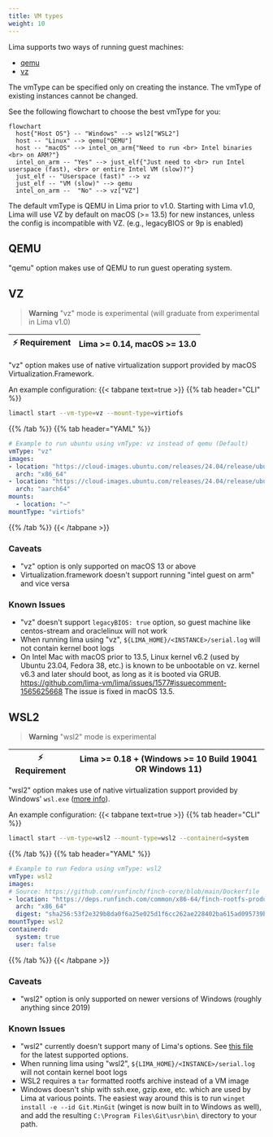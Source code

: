 ```yaml
---
title: VM types
weight: 10
---
```


Lima supports two ways of running guest machines:
- [qemu](#qemu)
- [vz](#vz)

The vmType can be specified only on creating the instance.
The vmType of existing instances cannot be changed.

See the following flowchart to choose the best vmType for you:
```mermaid
flowchart
  host{"Host OS"} -- "Windows" --> wsl2["WSL2"]
  host -- "Linux" --> qemu["QEMU"]
  host -- "macOS" --> intel_on_arm{"Need to run <br> Intel binaries <br> on ARM?"}
  intel_on_arm -- "Yes" --> just_elf{"Just need to <br> run Intel userspace (fast), <br> or entire Intel VM (slow)?"}
  just_elf -- "Userspace (fast)" --> vz
  just_elf -- "VM (slow)" --> qemu
  intel_on_arm --  "No" --> vz["VZ"]
```

The default vmType is QEMU in Lima prior to v1.0.
Starting with Lima v1.0, Lima will use VZ by default on macOS (>= 13.5) for new instances,
unless the config is incompatible with VZ. (e.g., legacyBIOS or 9p is enabled)

## QEMU
"qemu" option makes use of QEMU to run guest operating system. 

## VZ
> **Warning**
> "vz" mode is experimental (will graduate from experimental in Lima v1.0)

| ⚡ Requirement | Lima >= 0.14, macOS >= 13.0 |
|-------------------|-----------------------------|

"vz" option makes use of native virtualization support provided by macOS Virtualization.Framework.

An example configuration:
{{< tabpane text=true >}}
{{% tab header="CLI" %}}
```bash
limactl start --vm-type=vz --mount-type=virtiofs
```
{{% /tab %}}
{{% tab header="YAML" %}}
```yaml
# Example to run ubuntu using vmType: vz instead of qemu (Default)
vmType: "vz"
images:
- location: "https://cloud-images.ubuntu.com/releases/24.04/release/ubuntu-24.04-server-cloudimg-amd64.img"
  arch: "x86_64"
- location: "https://cloud-images.ubuntu.com/releases/24.04/release/ubuntu-24.04-server-cloudimg-arm64.img"
  arch: "aarch64"
mounts:
  - location: "~"
mountType: "virtiofs"
```
{{% /tab %}}
{{< /tabpane >}}
### Caveats
- "vz" option is only supported on macOS 13 or above
- Virtualization.framework doesn't support running "intel guest on arm" and vice versa

### Known Issues
- "vz" doesn't support `legacyBIOS: true` option, so guest machine like centos-stream and oraclelinux will not work
- When running lima using "vz", `${LIMA_HOME}/<INSTANCE>/serial.log` will not contain kernel boot logs
- On Intel Mac with macOS prior to 13.5, Linux kernel v6.2 (used by Ubuntu 23.04, Fedora 38, etc.) is known to be unbootable on vz.
  kernel v6.3 and later should boot, as long as it is booted via GRUB.
  https://github.com/lima-vm/lima/issues/1577#issuecomment-1565625668
  The issue is fixed in macOS 13.5.

## WSL2
> **Warning**
> "wsl2" mode is experimental

| ⚡ Requirement | Lima >= 0.18 + (Windows >= 10 Build 19041 OR Windows 11) |
| ----------------- | -------------------------------------------------------- |

"wsl2" option makes use of native virtualization support provided by Windows' `wsl.exe` ([more info](https://learn.microsoft.com/en-us/windows/wsl/about)).

An example configuration:
{{< tabpane text=true >}}
{{% tab header="CLI" %}}
```bash
limactl start --vm-type=wsl2 --mount-type=wsl2 --containerd=system
```
{{% /tab %}}
{{% tab header="YAML" %}}
```yaml
# Example to run Fedora using vmType: wsl2
vmType: wsl2
images:
# Source: https://github.com/runfinch/finch-core/blob/main/Dockerfile
- location: "https://deps.runfinch.com/common/x86-64/finch-rootfs-production-amd64-1690920103.tar.zst"
  arch: "x86_64"
  digest: "sha256:53f2e329b8da0f6a25e025d1f6cc262ae228402ba615ad095739b2f0ec6babc9"
mountType: wsl2 
containerd:
  system: true
  user: false
```
{{% /tab %}}
{{< /tabpane >}}

### Caveats
- "wsl2" option is only supported on newer versions of Windows (roughly anything since 2019)

### Known Issues
- "wsl2" currently doesn't support many of Lima's options. See [this file](https://github.com/lima-vm/lima/blob/master/pkg/wsl2/wsl_driver_windows.go#L19) for the latest supported options.
- When running lima using "wsl2", `${LIMA_HOME}/<INSTANCE>/serial.log` will not contain kernel boot logs
- WSL2 requires a `tar` formatted rootfs archive instead of a VM image
- Windows doesn't ship with ssh.exe, gzip.exe, etc. which are used by Lima at various points. The easiest way around this is to run `winget install -e --id Git.MinGit` (winget is now built in to Windows as well), and add the resulting `C:\Program Files\Git\usr\bin\` directory to your path.
